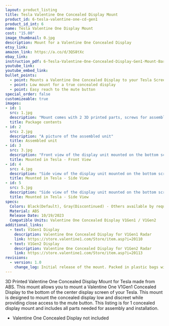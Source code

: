```yaml
---
layout: product_listing
title: Tesla Valentine One Concealed Display Mount
product_id: 6-tesla-valentine-one-cd-gen1
product_id_int: 6
name: Tesla Valentine One Display Mount
cost: "15.00"
image_thumbnail: 0.jpg
description: Mount for a Valentine One Concealed Display
etsy_link: 
amazon_link: https://a.co/d/3QS8tXc
ebay_link: 
instruction_pdf: 6-Tesla-Valentine-One-Concealed-Display-Gen1-Mount-Bartallam3D.pdf
youtube_link: 
youtube_embed_link: 
bullet_points:
  - point: Mounts a Valentine One Concealed Display to your Tesla Screen
  - point: Low mount for a true concealed display
  - point: Easy reach to the mute button
special_order: false
customizeable: true
images:
- id: 1
  src: 1.jpg
  description: "Mount comes with 2 3D printed parts, screws for assembly, a hex wrench and a alcohol cleaning pad"
  title: Package contents
- id: 2
  src: 2.jpg
  description: "A picture of the assembled unit"
  title: Assembled unit
- id: 3
  src: 3.jpg
  description: "Front view of the display unit mounted on the bottom screen of a Tesla"
  title: Mounted in Tesla - Front View
- id: 4
  src: 4.jpg
  description: "Side view of the display unit mounted on the bottom screen of a Tesla"
  title: Mounted in Tesla - Side View
- id: 5
  src: 5.jpg
  description: "Side view of the display unit mounted on the bottom screen of a Tesla"
  title: Mounted in Tesla - Side View
specs:
  Colors: Black(Default), Gray(Discontinued) - Others available by request 
  Material: ABS
  Release Date: 10/19/2023
  Compatible Units: Valentine One Concealed Display V1Gen1 / V1Gen2
additional_links:
  - text: V1Gen1 Display
    description: Valentine One Concealed Display for V1Gen1 Radar
    link: https://store.valentine1.com/Store/item.asp?i=20110
  - text: V1Gen2 Display
    description: Valentine One Concealed Display for V1Gen2 Radar
    link: https://store.valentine1.com/Store/item.asp?i=20113
revisions:
  - version: 1.0
    change_log: Initial release of the mount. Packed in plastic bags with all required hardware
---
```


3D Printed Valentine One Concealed Display Mount for Tesla made from ABS. This mount allows you to mount a Valentine One V1Gen1 Concealed Display to the bottom of the center display screen of your Tesla. This mount is designed to mount the concealed display low and discreet while providing close access to the mute button. This listing is for 1 concealed display mount and includes all parts needed for assembly and installation. 

* Valentine One Concealed Display not included